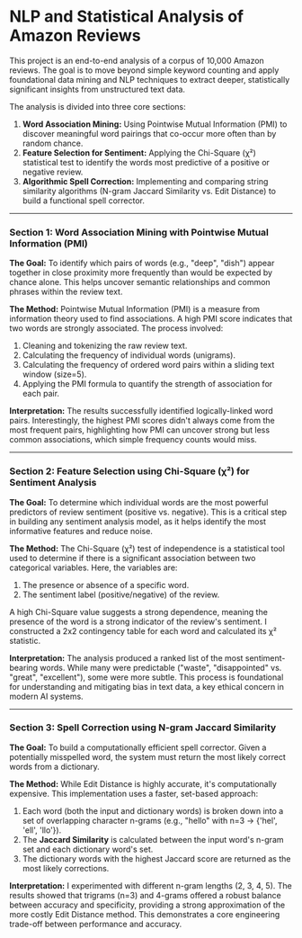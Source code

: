 # NLP and Statistical Analysis of Amazon Reviews

This project is an end-to-end analysis of a corpus of 10,000 Amazon reviews. The goal is to move beyond simple keyword counting and apply foundational data mining and NLP techniques to extract deeper, statistically significant insights from unstructured text data.

The analysis is divided into three core sections:
1.  **Word Association Mining:** Using Pointwise Mutual Information (PMI) to discover meaningful word pairings that co-occur more often than by random chance.
2.  **Feature Selection for Sentiment:** Applying the Chi-Square (χ²) statistical test to identify the words most predictive of a positive or negative review.
3.  **Algorithmic Spell Correction:** Implementing and comparing string similarity algorithms (N-gram Jaccard Similarity vs. Edit Distance) to build a functional spell corrector.

---

### Section 1: Word Association Mining with Pointwise Mutual Information (PMI)

**The Goal:**
To identify which pairs of words (e.g., "deep", "dish") appear together in close proximity more frequently than would be expected by chance alone. This helps uncover semantic relationships and common phrases within the review text.

**The Method:**
Pointwise Mutual Information (PMI) is a measure from information theory used to find associations. A high PMI score indicates that two words are strongly associated. The process involved:
1.  Cleaning and tokenizing the raw review text.
2.  Calculating the frequency of individual words (unigrams).
3.  Calculating the frequency of ordered word pairs within a sliding text window (size=5).
4.  Applying the PMI formula to quantify the strength of association for each pair.

**Interpretation:**
The results successfully identified logically-linked word pairs. Interestingly, the highest PMI scores didn't always come from the most frequent pairs, highlighting how PMI can uncover strong but less common associations, which simple frequency counts would miss.

---

### Section 2: Feature Selection using Chi-Square (χ²) for Sentiment Analysis

**The Goal:**
To determine which individual words are the most powerful predictors of review sentiment (positive vs. negative). This is a critical step in building any sentiment analysis model, as it helps identify the most informative features and reduce noise.

**The Method:**
The Chi-Square (χ²) test of independence is a statistical tool used to determine if there is a significant association between two categorical variables. Here, the variables are:
1.  The presence or absence of a specific word.
2.  The sentiment label (positive/negative) of the review.

A high Chi-Square value suggests a strong dependence, meaning the presence of the word is a strong indicator of the review's sentiment. I constructed a 2x2 contingency table for each word and calculated its χ² statistic.

**Interpretation:**
The analysis produced a ranked list of the most sentiment-bearing words. While many were predictable ("waste", "disappointed" vs. "great", "excellent"), some were more subtle. This process is foundational for understanding and mitigating bias in text data, a key ethical concern in modern AI systems.

---

### Section 3: Spell Correction using N-gram Jaccard Similarity

**The Goal:**
To build a computationally efficient spell corrector. Given a potentially misspelled word, the system must return the most likely correct words from a dictionary.

**The Method:**
While Edit Distance is highly accurate, it's computationally expensive. This implementation uses a faster, set-based approach:
1.  Each word (both the input and dictionary words) is broken down into a set of overlapping character n-grams (e.g., "hello" with n=3 -> {'hel', 'ell', 'llo'}).
2.  The **Jaccard Similarity** is calculated between the input word's n-gram set and each dictionary word's set.
3.  The dictionary words with the highest Jaccard score are returned as the most likely corrections.

**Interpretation:**
I experimented with different n-gram lengths (2, 3, 4, 5). The results showed that trigrams (n=3) and 4-grams offered a robust balance between accuracy and specificity, providing a strong approximation of the more costly Edit Distance method. This demonstrates a core engineering trade-off between performance and accuracy.
